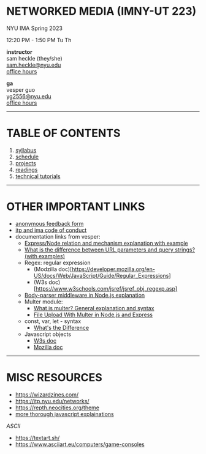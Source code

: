 # NETWORKED MEDIA (IMNY-UT 223)

NYU IMA Spring 2023

12:20 PM - 1:50 PM Tu Th

**instructor**  
sam heckle (they/she)  
[sam.heckle@nyu.edu](mailto:sam.heckle@nyu.edu)  
[office hours](https://calendar.google.com/calendar/u/0/selfsched?sstoken=UUZUZ0xFTjEyYmVIfGRlZmF1bHR8Yzg5N2EzOGQ2MGVmNWJiODkwZTliNTM1NmIyMzQ5NTQ)

**ga**  
vesper guo  
[yg2556@nyu.edu](mailto:yg2556@nyu.edu)  
[office hours](https://calendar.google.com/calendar/u/0/selfsched?sstoken=UVA0MjFzd3czSUhwfGRlZmF1bHR8ZDYxZmFjOTQ4OWJiNWIwMGRjZmJhOTBjOGJjODIyMjM)



***

# TABLE OF CONTENTS
1. [syllabus](https://github.com/samheckle/networked-media/wiki/Syllabus)
2. [schedule](https://github.com/samheckle/networked-media/wiki/Schedule)
3. [projects](https://github.com/samheckle/networked-media/wiki/Projects)
4. [readings](https://github.com/samheckle/networked-media/wiki/Discussion-List)
5. [technical tutorials](https://github.com/samheckle/networked-media/wiki/Technical-Tutorials)

*** 

# OTHER IMPORTANT LINKS
* [anonymous feedback form](https://forms.gle/EeFdQNaGe9aQqr229)
* [itp and ima code of conduct](https://itpnyu.github.io/ITP-IMA-Code-of-Conduct/)
* documentation links from vesper:
   * [Express/Node relation and mechanism explanation with example](https://developer.mozilla.org/en-US/docs/Learn/Server-side/Express_Nodejs/Introduction#what_does_express_code_look_like)  
   * [What is the difference between URL parameters and query strings? (with examples)](https://stackoverflow.com/questions/39266970/what-is-the-difference-between-url-parameters-and-query-strings)  
   * Regex: regular expression
      * (Modzilla doc)[https://developer.mozilla.org/en-US/docs/Web/JavaScript/Guide/Regular_Expressions]  
      * (W3s doc)[https://www.w3schools.com/jsref/jsref_obj_regexp.asp]
   * [Body-parser middleware in Node.js explanation](https://www.geeksforgeeks.org/body-parser-middleware-in-node-js/#)
   * Multer module:
      * [What is multer? General explanation and syntax](https://expressjs.com/en/resources/middleware/multer.html)
      * [File Upload With Multer in Node.js and Express](https://code.tutsplus.com/tutorials/file-upload-with-multer-in-node--cms-32088)
   * const, var, let - syntax
      * [What's the Difference]( https://www.freecodecamp.org/news/var-let-and-const-whats-the-difference/)
   * Javascript objects
      * [W3s doc](https://www.w3schools.com/js/js_objects.asp)
      * [Mozilla doc](https://developer.mozilla.org/en-US/docs/Web/JavaScript/Reference/Global_Objects/Object)

***

# MISC RESOURCES
* https://wizardzines.com/
* https://itp.nyu.edu/networks/
* https://repth.neocities.org/theme
* [more thorough javascript explainations](https://youtube.com/playlist?list=PLhodrqR5mj9ruX4WtuQNcIJ1CGsEWjMzI)

*ASCII*
* https://textart.sh/
* https://www.asciiart.eu/computers/game-consoles



